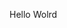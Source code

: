 Hello Wolrd



























































































































































































































































































































































































































































































































































































































































































































































